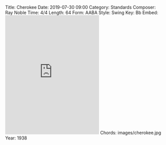 Title: Cherokee
Date: 2019-07-30 09:00
Category: Standards
Composer: Ray Noble
Time: 4/4
Length: 64
Form: AABA
Style: Swing
Key: Bb
Embed: <iframe src="https://open.spotify.com/embed/user/thatdavidmiller/playlist/5tCxJzcqtIkfDjeu51wpep" width="300" height="380" frameborder="0" allowtransparency="true" allow="encrypted-media"></iframe>
Chords: images/cherokee.jpg
Year: 1938
